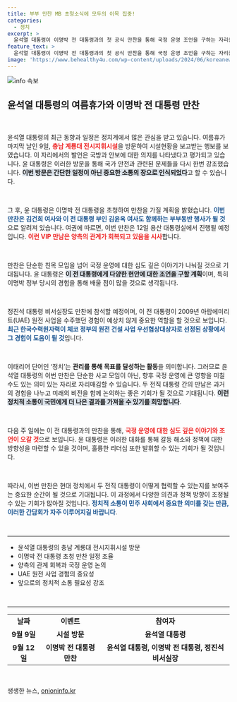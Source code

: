 ```yaml
---
title: 부부 만찬 MB 초청소식에 모두의 이목 집중!
categories:
  - 정치
excerpt: >
  윤석열 대통령이 이명박 전 대통령과의 첫 공식 만찬을 통해 국정 운영 조언을 구하는 자리를 마련합니다. 김건희 여사와 부부 동반 참석으로 더욱 주목받는 이번 회동, 과연 어떤 논의가 오갈까요?
feature_text: >
  윤석열 대통령이 이명박 전 대통령과의 첫 공식 만찬을 통해 국정 운영 조언을 구하는 자리를 마련합니다. 김건희 여사와 부부 동반 참석으로 더욱 주목받는 이번 회동, 과연 어떤 논의가 오갈까요?
image: 'https://www.behealthy4u.com/wp-content/uploads/2024/06/koreanews.jpg'
---
```


<p><img src="https://www.behealthy4u.com/wp-content/uploads/2024/06/koreanews.jpg" alt="info 속보" /></p>

<h2 data-ke-size="size26">윤석열 대통령의 여름휴가와 이명박 전 대통령 만찬</h2>

<p data-ke-size="size16">&nbsp;</p>

<p>윤석열 대통령의 최근 동향과 일정은 정치계에서 많은 관심을 받고 있습니다. 여름휴가 마지막 날인 9일, <b><span style="color: #ee2323;">충남 계룡대 전시지휘시설</span></b>을 방문하여 시설현황을 보고받는 행보를 보였습니다. 이 자리에서의 발언은 국방과 안보에 대한 의지를 나타냈다고 평가되고 있습니다. 윤 대통령은 이러한 방문을 통해 국가 안전과 관련된 문제들을 다시 한번 강조했습니다. <b><span style="background-color: #21538527;">이번 방문은 간단한 일정이 아닌 중요한 소통의 장으로 인식되었다</span></b>고 할 수 있습니다. </p>

<p data-ke-size="size16">&nbsp;</p>

<p>그 후, 윤 대통령은 이명박 전 대통령을 초청하여 만찬을 가질 계획을 밝혔습니다. <b><span style="color: #1a5490;">이번 만찬은 김건희 여사와 이 전 대통령 부인 김윤옥 여사도 함께하는 부부동반 행사가 될 것</span></b>으로 알려져 있습니다. 여권에 따르면, 이번 만찬은 12일 용산 대통령실에서 진행될 예정입니다. <b><span style="color: #ee2323;">이런 VIP 만남은 양측의 관계가 회복되고 있음을 시사</span></b>합니다. </p>

<p data-ke-size="size16">&nbsp;</p>

<p>만찬은 단순한 친목 모임을 넘어 국정 운영에 대한 심도 깊은 이야기가 나눠질 것으로 기대됩니다. 윤 대통령은 <b><span style="background-color: #21538527;">이 전 대통령에게 다양한 현안에 대한 조언을 구할 계획</span></b>이며, 특히 이명박 정부 당시의 경험을 통해 배울 점이 많을 것으로 생각됩니다. </p>

<p data-ke-size="size16">&nbsp;</p>

<p>정진석 대통령 비서실장도 만찬에 참석할 예정이며, 이 전 대통령이 2009년 아랍에미리트(UAE) 원전 사업을 수주했던 경험이 예상치 않게 중요한 역할을 할 것으로 보입니다. <b><span style="color: #1a5490;">최근 한국수력원자력이 체코 정부의 원전 건설 사업 우선협상대상자로 선정된 상황에서 그 경험이 도움이 될 것</span></b>입니다.</p>

<p data-ke-size="size16">&nbsp;</p>

<p>이태리어 단어인 ‘정치’는 <b>관리를 통해 목표를 달성하는 활동</b>을 의미합니다. 그러므로 윤석열 대통령의 이번 만찬은 단순한 사교 모임이 아닌, 향후 국정 운영에 큰 영향을 미칠 수도 있는 의미 있는 자리로 자리매김할 수 있습니다. 두 전직 대통령 간의 만남은 과거의 경험을 나누고 미래의 비전을 함께 논의하는 좋은 기회가 될 것으로 기대됩니다. <b><span style="background-color: #21538527;">이런 정치적 소통이 국민에게 더 나은 결과를 가져올 수 있기를 희망합니다</span></b>. </p>

<p data-ke-size="size16">&nbsp;</p>

<p>다음 주 일에는 이 전 대통령과의 만찬을 통해, <b><span style="color: #ee2323;">국정 운영에 대한 심도 깊은 이야기와 조언이 오갈 것</span></b>으로 보입니다. 윤 대통령은 이러한 대화를 통해 갈등 해소와 정책에 대한 방향성을 마련할 수 있을 것이며, 훌륭한 리더십 또한 발휘할 수 있는 기회가 될 것입니다. </p>

<p data-ke-size="size16">&nbsp;</p>

<p>따라서, 이번 만찬은 현대 정치에서 두 전직 대통령이 어떻게 협력할 수 있는지를 보여주는 중요한 순간이 될 것으로 기대됩니다. 이 과정에서 다양한 의견과 정책 방향이 조정될 수 있는 기회가 많아질 것입니다. <b><span style="color: #1a5490;">정치적 소통이 민주 사회에서 중요한 의미를 갖는 만큼, 이러한 간담회가 자주 이루어지길 바랍니다</span></b>. </p>

<p data-ke-size="size16">&nbsp;</p>

<hr>

<ul>
  <li>윤석열 대통령의 충남 계룡대 전시지휘시설 방문</li>
  <li>이명박 전 대통령 초청 만찬 일정 조율</li>
  <li>양측의 관계 회복과 국정 운영 논의</li>
  <li>UAE 원전 사업 경험의 중요성</li>
  <li>앞으로의 정치적 소통 필요성 강조</li>
</ul>

<p data-ke-size="size16">&nbsp;</p>

<hr>

<table>
  <tr>
    <td style="text-align: center; height: 17px;"><b>날짜</b></td>
    <td style="text-align: center; height: 17px;"><b>이벤트</b></td>
    <td style="text-align: center; height: 17px;"><b>참여자</b></td>
  </tr>
  <tr>
    <td style="text-align: center; height: 17px;"><b>9월 9일</b></td>
    <td style="text-align: center; height: 17px;"><b>시설 방문</b></td>
    <td style="text-align: center; height: 17px;"><b>윤석열 대통령</b></td>
  </tr>
  <tr>
    <td style="text-align: center; height: 17px;"><b>9월 12일</b></td>
    <td style="text-align: center; height: 17px;"><b>이명박 전 대통령 만찬</b></td>
    <td style="text-align: center; height: 17px;"><b>윤석열 대통령, 이명박 전 대통령, 정진석 비서실장</b></td>
  </tr>
</table>

<p data-ke-size="size16">&nbsp;</p>
생생한 뉴스, <a href="https://onioninfo.kr" rel="dofollow">onioninfo.kr</a>


